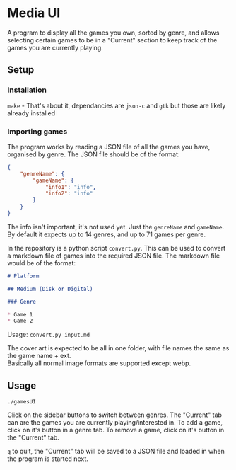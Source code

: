 # Media UI

A program to display all the games you own, sorted by genre, and allows selecting certain games to be in a "Current" section to keep track of the games you are currently playing. 

## Setup

### Installation 

`make` - That's about it, dependancies are `json-c` and `gtk` but those are likely already installed

### Importing games 

The program works by reading a JSON file of all the games you have, organised by genre. The JSON file should be of the format: 
```json
{
	"genreName": {
		"gameName": {
			"info1": "info",
			"info2": "info"
		}
	}
}
```
The info isn't important, it's not used yet. Just the `genreName` and `gameName`. By default it expects up to 14 genres, and up to 71 games per genre. 

In the repository is a python script `convert.py`. This can be used to convert a markdown file of games into the required JSON file. The markdown file would be of the format:
```md
# Platform

## Medium (Disk or Digital)

### Genre

* Game 1
* Game 2
```
Usage: `convert.py input.md`

The cover art is expected to be all in one folder, with file names the same as the game name + ext.  
Basically all normal image formats are supported except webp. 

## Usage

`./gamesUI`

Click on the sidebar buttons to switch between genres. The "Current" tab can are the games you are currently playing/interested in. To add a game, click on it's button in a genre tab. To remove a game, click on it's button in the "Current" tab. 

`q` to quit, the "Current" tab will be saved to a JSON file and loaded in when the program is started next. 
